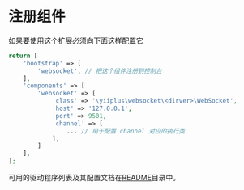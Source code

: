 # 注册组件

如果要使用这个扩展必须向下面这样配置它

```php
return [
	'bootstrap' => [
		'websocket', // 把这个组件注册到控制台
	],
	'components' => [
		'websocket' => [
			'class' => '\yiiplus\websocket\<dirver>\WebSocket',
			'host' => '127.0.0.1',
			'port' => 9501,
			'channel' => [
				... // 用于配置 channel 对应的执行类
			],
		]
	],
];
```

可用的驱动程序列表及其配置文档在[README](README.md)目录中。